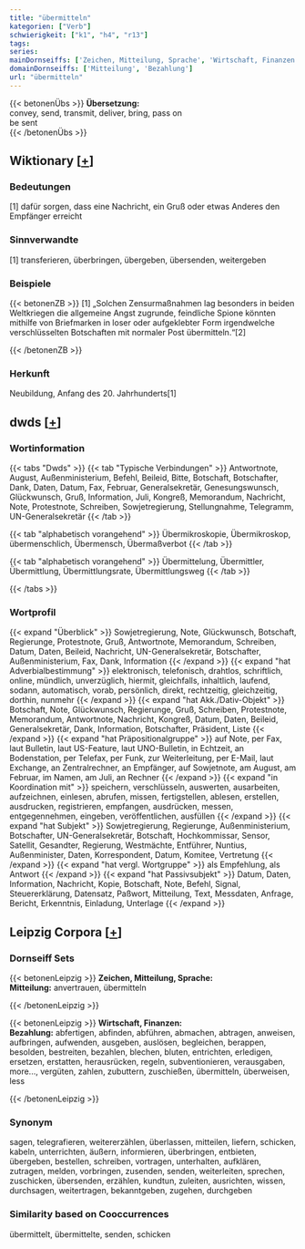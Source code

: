 ```yaml
---
title: "übermitteln"
kategorien: ["Verb"]
schwierigkeit: ["k1", "h4", "r13"]
tags:
series:
mainDornseiffs: ['Zeichen, Mitteilung, Sprache', 'Wirtschaft, Finanzen']
domainDornseiffs: ['Mitteilung', 'Bezahlung']
url: "übermitteln"
---
```


{{< betonenÜbs >}}
**Übersetzung:**  
convey, send, transmit, deliver, bring, pass on  
be sent  
{{< /betonenÜbs >}}

## Wiktionary [[+](https://de.wiktionary.org/wiki/übermitteln)]

### Bedeutungen
[1] dafür sorgen, dass eine Nachricht, ein Gruß oder etwas Anderes den Empfänger erreicht  

### Sinnverwandte
[1] transferieren, überbringen, übergeben, übersenden, weitergeben  

### Beispiele
{{< betonenZB >}}
[1] „Solchen Zensurmaßnahmen lag besonders in beiden Weltkriegen die allgemeine Angst zugrunde, feindliche Spione könnten mithilfe von Briefmarken in loser oder aufgeklebter Form irgendwelche verschlüsselten Botschaften mit normaler Post übermitteln.“[2]  

{{< /betonenZB >}}
### Herkunft
Neubildung, Anfang des 20. Jahrhunderts[1]  



## dwds [[+](https://www.dwds.de/wb/übermitteln)]

### Wortinformation
{{< tabs "Dwds" >}}
{{< tab "Typische Verbindungen" >}}
Antwortnote, August, Außenministerium, Befehl, Beileid, Bitte, Botschaft, Botschafter, Dank, Daten, Datum, Fax, Februar, Generalsekretär, Genesungswunsch, Glückwunsch, Gruß, Information, Juli, Kongreß, Memorandum, Nachricht, Note, Protestnote, Schreiben, Sowjetregierung, Stellungnahme, Telegramm, UN-Generalsekretär
{{< /tab >}}

{{< tab "alphabetisch vorangehend" >}}
Übermikroskopie, Übermikroskop, übermenschlich, Übermensch, Übermaßverbot
{{< /tab >}}

{{< tab "alphabetisch vorangehend" >}}
Übermittelung, Übermittler, Übermittlung, Übermittlungsrate, Übermittlungsweg
{{< /tab >}}

{{< /tabs >}}

### Wortprofil
{{< expand "Überblick" >}} Sowjetregierung, Note, Glückwunsch, Botschaft, Regierunge, Protestnote, Gruß, Antwortnote, Memorandum, Schreiben, Datum, Daten, Beileid, Nachricht, UN-Generalsekretär, Botschafter, Außenministerium, Fax, Dank, Information {{< /expand >}}
{{< expand "hat Adverbialbestimmung" >}} elektronisch, telefonisch, drahtlos, schriftlich, online, mündlich, unverzüglich, hiermit, gleichfalls, inhaltlich, laufend, sodann, automatisch, vorab, persönlich, direkt, rechtzeitig, gleichzeitig, dorthin, nunmehr {{< /expand >}}
{{< expand "hat Akk./Dativ-Objekt" >}} Botschaft, Note, Glückwunsch, Regierunge, Gruß, Schreiben, Protestnote, Memorandum, Antwortnote, Nachricht, Kongreß, Datum, Daten, Beileid, Generalsekretär, Dank, Information, Botschafter, Präsident, Liste {{< /expand >}}
{{< expand "hat Präpositionalgruppe" >}} auf Note, per Fax, laut Bulletin, laut US-Feature, laut UNO-Bulletin, in Echtzeit, an Bodenstation, per Telefax, per Funk, zur Weiterleitung, per E-Mail, laut Exchange, an Zentralrechner, an Empfänger, auf Sowjetnote, am August, am Februar, im Namen, am Juli, an Rechner {{< /expand >}}
{{< expand "in Koordination mit" >}} speichern, verschlüsseln, auswerten, ausarbeiten, aufzeichnen, einlesen, abrufen, missen, fertigstellen, ablesen, erstellen, ausdrucken, registrieren, empfangen, ausdrücken, messen, entgegennehmen, eingeben, veröffentlichen, ausfüllen {{< /expand >}}
{{< expand "hat Subjekt" >}} Sowjetregierung, Regierunge, Außenministerium, Botschafter, UN-Generalsekretär, Botschaft, Hochkommissar, Sensor, Satellit, Gesandter, Regierung, Westmächte, Entführer, Nuntius, Außenminister, Daten, Korrespondent, Datum, Komitee, Vertretung {{< /expand >}}
{{< expand "hat vergl. Wortgruppe" >}} als Empfehlung, als Antwort {{< /expand >}}
{{< expand "hat Passivsubjekt" >}} Datum, Daten, Information, Nachricht, Kopie, Botschaft, Note, Befehl, Signal, Steuererklärung, Datensatz, Paßwort, Mitteilung, Text, Messdaten, Anfrage, Bericht, Erkenntnis, Einladung, Unterlage {{< /expand >}}

## Leipzig Corpora [[+](https://corpora.uni-leipzig.de/en/res?word=übermitteln&corpusId=deu_newscrawl-public_2018)]

### Dornseiff Sets
{{< betonenLeipzig >}}
**Zeichen, Mitteilung, Sprache:**  
**Mitteilung:** anvertrauen, übermitteln  

{{< /betonenLeipzig >}}


{{< betonenLeipzig >}}
**Wirtschaft, Finanzen:**  
**Bezahlung:** abfertigen, abfinden, abführen, abmachen, abtragen, anweisen, aufbringen, aufwenden, ausgeben, auslösen, begleichen, berappen, besolden, bestreiten, bezahlen, blechen, bluten, entrichten, erledigen, ersetzen, erstatten, herausrücken, regeln, subventionieren, verausgaben, more..., vergüten, zahlen, zubuttern, zuschießen, übermitteln, überweisen, less  

{{< /betonenLeipzig >}}

### Synonym
sagen, telegrafieren, weitererzählen, überlassen, mitteilen, liefern, schicken, kabeln, unterrichten, äußern, informieren, überbringen, entbieten, übergeben, bestellen, schreiben, vortragen, unterhalten, aufklären, zutragen, melden, vorbringen, zusenden, senden, weiterleiten, sprechen, zuschicken, übersenden, erzählen, kundtun, zuleiten, ausrichten, wissen, durchsagen, weitertragen, bekanntgeben, zugehen, durchgeben


### Similarity based on Cooccurrences
übermittelt, übermittelte, senden, schicken

